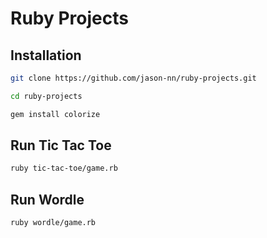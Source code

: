 # Ruby Projects

## Installation

```zsh
git clone https://github.com/jason-nn/ruby-projects.git
```

```zsh
cd ruby-projects
```

```zsh
gem install colorize
```

## Run Tic Tac Toe

```zsh
ruby tic-tac-toe/game.rb
```

## Run Wordle

```zsh
ruby wordle/game.rb
```
